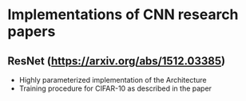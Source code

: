 # Implementations of CNN research papers

## ResNet (https://arxiv.org/abs/1512.03385)
* Highly parameterized implementation of the Architecture 
* Training procedure for CIFAR-10 as described in the paper
